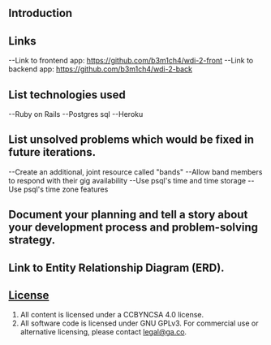 ## Introduction


## Links
--Link to frontend app: https://github.com/b3m1ch4/wdi-2-front
--Link to backend app: https://github.com/b3m1ch4/wdi-2-back

## List technologies used
--Ruby on Rails
--Postgres sql
--Heroku

## List unsolved problems which would be fixed in future iterations.
--Create an additional, joint resource called "bands"
--Allow band members to respond with their gig availability
--Use psql's time and time storage
--Use psql's time zone features

## Document your planning and tell a story about your development process and problem-solving strategy.


## Link to Entity Relationship Diagram (ERD).



## [License](LICENSE)

1.  All content is licensed under a CC­BY­NC­SA 4.0 license.
1.  All software code is licensed under GNU GPLv3. For commercial use or
    alternative licensing, please contact legal@ga.co.
